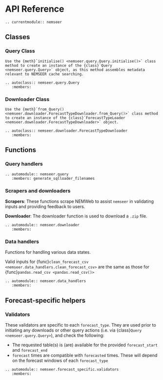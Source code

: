 # API Reference

```{eval-rst}
.. currentmodule:: nemseer
```

## Classes

### Query Class

```{note}
Use the {meth}`initialise() <nemseer.query.Query.initialise()>` class method to create an instance of the {class}`Query <nemseer.query.Query>` object, as this method assembles metadata relevant to NEMSEER cache searching.
```

```{eval-rst}
.. autoclass:: nemseer.query.Query
   :members:
```

### Downloader Class

```{note}
Use the {meth}`from_Query() <nemseer.downloader.ForecastTypeDownloader.from_Query()>` class method to create an instance of the {class}`ForecastTypeLoader <nemseer.downloader.ForecastTypeDownloader>` object.
```

```{eval-rst}
.. autoclass:: nemseer.downloader.ForecastTypeDownloader
   :members:
```

## Functions

### Query handlers

```{eval-rst}
.. automodule:: nemseer.query
   :members: generate_sqlloader_filenames
```

### Scrapers and downloaders

**Scrapers**: These functions scrape NEMWeb to assist `nemseer` in validating inputs and providing feedback to users.

**Downloader**: The downloader function is used to download a `.zip` file.

```{eval-rst}
.. automodule:: nemseer.downloader
   :members:
```

### Data handlers

Functions for handling various data states.

Valid inputs for {func}`clean_forecast_csv <nemseer.data_handlers.clean_forecast_csv>` are the same as those for {func}`pandas.read_csv <pandas.read_csv()>`

```{eval-rst}
.. automodule:: nemseer.data_handlers
   :members:
```

## Forecast-specific helpers

### Validators

These validators are specific to each `forecast_type`. They are used prior to initiating any downloads or other query actions (i.e. via {class}`Query <nemseer.query.Query>`), and check the following:

- The requested table(s) is (are) available for the provided `forecast_start` and `forecast_end`
- `forecast` times are compatible with `forecasted` times. These will depend on the forecast windows of each `forecast_type`

```{eval-rst}
.. automodule:: nemseer.forecast_specific.validators
   :members:
```
